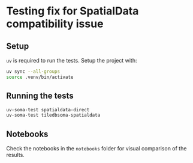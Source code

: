 # Testing fix for SpatialData compatibility issue

## Setup

`uv` is required to run the tests. Setup the project with:

```sh
uv sync --all-groups
source .venv/bin/activate
```

## Running the tests

```sh
uv-soma-test spatialdata-direct
uv-soma-test tiledbsoma-spatialdata
```

## Notebooks

Check the notebooks in the `notebooks` folder for visual comparison of the results.
